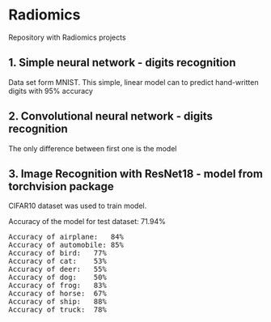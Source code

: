# Radiomics

Repository with Radiomics projects

## 1. Simple neural network - digits recognition
Data set form MNIST. This simple, linear model can to predict hand-written digits with 95% accuracy

## 2. Convolutional neural network - digits recognition
The only difference between first one is the model

## 3. Image Recognition with ResNet18 - model from torchvision package
CIFAR10 dataset was used to train model.

Accuracy of the model for test dataset: 71.94%
<pre>
Accuracy of airplane:	84%
Accuracy of automobile:	85%
Accuracy of bird:	77%
Accuracy of cat:	53%
Accuracy of deer:	55%
Accuracy of dog:	50%
Accuracy of frog:	83%
Accuracy of horse:	67%
Accuracy of ship:	88%
Accuracy of truck:	78%
<pre/>
